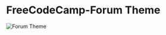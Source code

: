 # FreeCodeCamp-Forum Theme

![Forum Theme](https://github.com/username1001/fcc-forum-theme/blob/master/theme.png)
